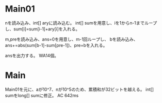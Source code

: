 # Main01
nを読み込み、int[] aryに読み込む。
int[] sumを用意し、iを1からn-1までループし、sum[i]=sum[i-1]+ary[i]を入れる。

m,preを読み込み、ans=0を用意し、m-1回ループし、
bを読み込み、ans+=abs(sum[b-1]-sum[pre-1])、pre=bを入れる。

ansを出力する。
WA14個。

# Main
Main01を元に、aが10^7、nが10^5のため、累積和が32ビットを越える。
int[] sumをlong[] sumに修正。
AC 642ms

